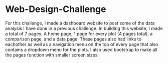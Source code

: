 # Web-Design-Challenge

For this challenge, I made a dashboard website to post some of the data analysis I have done in a previous challenge. In building this website, I made a total of 7 pages: A home page, 1 page for every plot (4 pages total), a comparison page, and a data page. These pages also had links to eachother as well as a navigation menu on the top of every page that also contains a dropdown menu for the plots. I also used bootstrap to make all the pages function with smaller screen sizes.